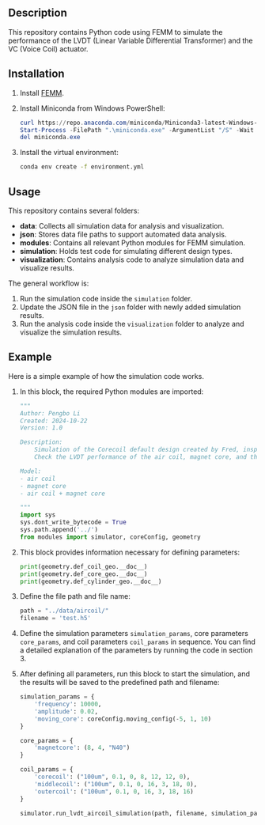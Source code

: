 
## Description
This repository contains Python code using FEMM to simulate the performance of the LVDT (Linear Variable Differential Transformer) and the VC (Voice Coil) actuator.

## Installation

1. Install [FEMM](https://www.femm.info/wiki/Files/files.xml?action=download&file=femm42bin_x64_21Apr2019.exe).

2. Install Miniconda from Windows PowerShell:

   ```Powershell
   curl https://repo.anaconda.com/miniconda/Miniconda3-latest-Windows-x86_64.exe -o miniconda.exe
   Start-Process -FilePath ".\miniconda.exe" -ArgumentList "/S" -Wait
   del miniconda.exe
   ```

3. Install the virtual environment:

   ```bash
   conda env create -f environment.yml
   ```

## Usage

This repository contains several folders:

- **data**: Collects all simulation data for analysis and visualization.
- **json**: Stores data file paths to support automated data analysis.
- **modules**: Contains all relevant Python modules for FEMM simulation.
- **simulation**: Holds test code for simulating different design types.
- **visualization**: Contains analysis code to analyze simulation data and visualize results.

The general workflow is:

1. Run the simulation code inside the `simulation` folder.
2. Update the JSON file in the `json` folder with newly added simulation results.
3. Run the analysis code inside the `visualization` folder to analyze and visualize the simulation results.

## Example 

Here is a simple example of how the simulation code works.

1. In this block, the required Python modules are imported:

   ```python
   """
   Author: Pengbo Li
   Created: 2024-10-22
   Version: 1.0

   Description: 
       Simulation of the Corecoil default design created by Fred, inspired by the I2PS LVDT design.
       Check the LVDT performance of the air coil, magnet core, and the combination of both.

   Model:  
   - air coil 
   - magnet core
   - air coil + magnet core

   """
   import sys
   sys.dont_write_bytecode = True
   sys.path.append('../')
   from modules import simulator, coreConfig, geometry
   ```

2. This block provides information necessary for defining parameters:

   ```python
   print(geometry.def_coil_geo.__doc__)
   print(geometry.def_core_geo.__doc__)
   print(geometry.def_cylinder_geo.__doc__)
   ```

3. Define the file path and file name:

   ```python
   path = "../data/aircoil/"
   filename = 'test.h5'
   ```

4. Define the simulation parameters `simulation_params`, core parameters `core_params`, and coil parameters `coil_params` in sequence. You can find a detailed explanation of the parameters by running the code in section 3.

5. After defining all parameters, run this block to start the simulation, and the results will be saved to the predefined path and filename:

   ```python
   simulation_params = {
       'frequency': 10000,
       'amplitude': 0.02,
       'moving_core': coreConfig.moving_config(-5, 1, 10)
   }
   
   core_params = {
       'magnetcore': (8, 4, "N40")
   }
   
   coil_params = {
       'corecoil': ("100um", 0.1, 0, 8, 12, 12, 0),
       'middlecoil': ("100um", 0.1, 0, 16, 3, 18, 0),
       'outercoil': ("100um", 0.1, 0, 16, 3, 18, 16)
   }
   
   simulator.run_lvdt_aircoil_simulation(path, filename, simulation_params, core_params, coil_params)
   ```
